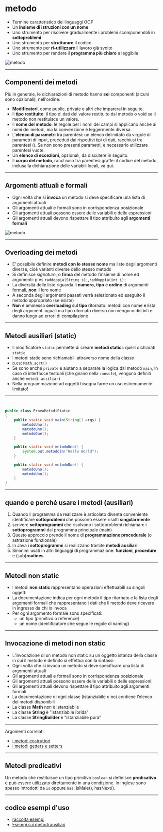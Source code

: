 # metodo

* Termine caratteristico dei linguaggi OOP
* Un  **insieme  di   istruzioni   con un nome** 
* Uno  strumento  per  risolvere gradualmente i problemi  scomponendoli  in **sottoproblemi**
* Uno strumento per **strutturare**  il codice
* Uno strumento per **ri-utilizzare** il lavoro già svolto
* Uno  strumento per rendere il **programma più chiaro** e leggibile

![metodo](https://raw.githubusercontent.com/maboglia/CorsoJava/master/appunti/img/Language/01_lang_base/02_classe_base/function.png)

---

## Componenti dei metodi

Più in generale, le dichiarazioni di metodo hanno **sei** componenti (alcuni sono opzionali), nell'ordine:

* **Modificatori**, come public, private e altri che imparerai in seguito.
* Il **tipo restituito**: il tipo di dati del valore restituito dal metodo o void se il metodo non restituisce un valore.
* Il **nome del metodo**: le regole per i nomi dei campi si applicano anche ai nomi dei metodi, ma la convenzione è leggermente diversa.
* L'**elenco di parametri** tra parentesi: un elenco delimitato da virgole di parametri di input, preceduti dai rispettivi tipi di dati, racchiusi tra parentesi (). Se non sono presenti parametri, è necessario utilizzare parentesi vuote.
* Un **elenco di eccezioni**, opzionali, da discutere in seguito.
* Il **corpo del metodo**, racchiuso tra parentesi graffe: il codice del metodo, inclusa la dichiarazione delle variabili locali, va qui.

---

## Argomenti attuali e formali

* Ogni volta che si **invoca** un metodo si deve specificare una lista di argomenti attuali
* Gli argomenti attuali e formali sono in corrispondenza posizionale
* Gli argomenti attuali possono essere delle variabili o delle espressioni
* Gli argomenti attuali devono rispettare il tipo attribuito agli **argomenti formali**

![metodo](https://raw.githubusercontent.com/maboglia/CorsoJava/master/appunti/img/Language/01_lang_base/02_classe_base/function.png)

---

## Overloading dei metodi

* E' possibile definire **metodi con lo stesso nome** ma liste degli argomenti diverse, cioè varianti diverse dello stesso metodo
* Si definisce _signature_, o **firma** del metodo l'insieme di nome ed argomenti: p.es `raddoppia(String s);`,`raddoppia(int i);`
* La diversità delle liste riguarda il **numero**, **tipo** e **ordine** di argomenti formali, **non** il loro nome
* A seconda degli argomenti passati verrà selezionato ed eseguito il metodo appropriato (se esiste)
* **Non** è ammesso **overloading** sul **tipo** ritornato: metodi con nome e lista degli argomenti uguali ma tipo ritornato diverso non vengono distinti e danno luogo ad errori di compilazione

---

## Metodi ausiliari (static)

* Il modificatore `static` permette di creare **metodi statici**: quelli dichiarati `static`
* I metodi static sono richiamabili attraverso nome della classe
* p.es: `Math.sqrt()`
* Se sono anche `private` e aiutano a separare la logica dal metodo `main`, in caso di interfacce testuali (che girano nella `console`), vengono definiti anche `metodi ausiliari`
* Nella programmazione ad oggetti bisogna farne un uso estremamente limitato!

---

```java


public class ProvaMetodiStatic
{
	public static void main(String[] args) {
		metodoUno();
		metodoUno();
		metodoDue();
	}

	public static void metodoUno() {
		System.out.metodoln("Hello World");
	}

	public static void metodoDue() {
		metodoUno();
		metodoUno();
	}
}

```

---

## quando e perché usare i metodi (ausiliari)

1. Quando il programma da realizzare è articolato diventa conveniente identificare **sottoproblemi** che possono essere risolti **singolarmente**
2. scrivere **sottoprogrammi** che risolvono i sottoproblemi richiamare i **sottoprogrammi** dal programma principale (main)
3. Questo approccio prende il nome di **programmazione procedurale** (o astrazione funzionale)
4. In Java i **sottoprogrammi** si realizzano tramite **metodi ausiliari**
5. Sinonimi usati in altri linguaggi di programmazione: **funzioni**, **procedure** e (sub)**routines**

---

## Metodi non static

* I metodi **non static** rappresentano operazioni effettuabili su singoli oggetti
* La documentazione indica per ogni metodo il tipo ritornato e la lista degli argomenti formali che rappresentano i dati che il metodo deve ricevere in ingresso da chi lo invoca
* Per ogni argomento formale sono specificati:
  * un tipo (primitivo o reference)
  * un nome (identificatore che segue le regole di naming)

---

## Invocazione di metodi non static

* L’invocazione di un metodo non static su un oggetto istanza della classe in cui il metodo è definito si effettua con la sintassi:
* Ogni volta che si invoca un metodo si deve specificare una lista di argomenti attuali
* Gli argomenti attuali e formali sono in corrispondenza posizionale
* Gli argomenti attuali possono essere delle variabili o delle espressioni
* Gli argomenti attuali devono rispettare il tipo attribuito agli argomenti formali
* La documentazione di ogni classe (istanziabile o no) contiene l’elenco dei metodi disponibili
* La classe **Math** non è istanziabile
* La classe **String** è "istanziabile ibrida"
* La classe **StringBuilder** è "istanziabile pura"

---

Argomenti correlati

* [I metodi costruttori](https://github.com/maboglia/CorsoJava/blob/master/appunti/010_3_classi_costruttori.md)
* [I metodi getters e setters](https://github.com/maboglia/CorsoJava/blob/master/appunti/010_4_classi_metodi_getter_setter.md)

---

## Metodi predicativi

Un metodo che restituisce un tipo primitivo `boolean` si definisce **predicativo** e può essere utilizzato direttamente in una condizione.
In inglese sono spesso introdotti da `is` oppure `has`: isMale(), hasNext(). 

---

## codice esempi d'uso

* [raccolta esempi](https://github.com/maboglia/CorsoJava/blob/master/esempi/06_MetodiAusiliari.md)
* [Esempi sui metodi ausiliari](https://github.com/maboglia/CorsoJava/tree/master/esempi/01_base/03_metodi_ausiliari)

